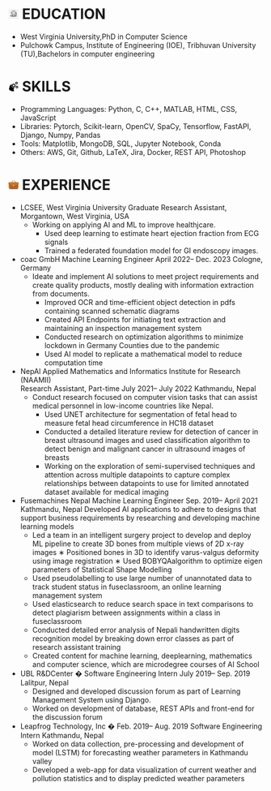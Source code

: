 

# <img src="asset/elogo.jpg" style="width:20px; height:20px;"> EDUCATION

 - West Virginia University,PhD in Computer Science
 - Pulchowk Campus, Institute of Engineering (IOE), Tribhuvan University (TU),Bachelors in computer engineering

# <img src="asset/skill.png" style="width:20px; height:20px;"> SKILLS
 - Programming Languages: Python, C, C++, MATLAB, HTML, CSS, JavaScript
 - Libraries: Pytorch, Scikit-learn, OpenCV, SpaCy, Tensorflow, FastAPI, Django, Numpy, Pandas
 - Tools: Matplotlib, MongoDB, SQL, Jupyter Notebook, Conda
 - Others: AWS, Git, Github, LaTeX, Jira, Docker, REST API, Photoshop

# <img src="asset/briefcase.png" style="width:20px; height:20px;"> EXPERIENCE
 - LCSEE, West Virginia University Graduate Research Assistant, Morgantown, West Virginia, USA
   - Working on applying AI and ML to improve healthjcare.
     - Used deep learning to estimate heart ejection fraction from ECG signals
     - Trained a federated foundation model for GI endoscopy images.
- coac GmbH 
 Machine Learning Engineer April 2022– Dec. 2023 Cologne, Germany
   - Ideate and implement AI solutions to meet project requirements and create quality products, mostly dealing with
 information extraction from documents.
     - Improved OCR and time-efficient object detection in pdfs containing scanned schematic diagrams
     - Created API Endpoints for initiating text extraction and maintaining an inspection management system
     - Conducted research on optimization algorithms to minimize lockdown in Germany Counties due to the pandemic
     - Used AI model to replicate a mathematical model to reduce computation time
 - NepAl Applied Mathematics and Informatics Institute for Research (NAAMII)  
 Research Assistant, Part-time July 2021– July 2022 Kathmandu, Nepal
   - Conduct research focused on computer vision tasks that can assist medical personnel in low-income countries like Nepal.
     - Used UNET architecture for segmentation of fetal head to measure fetal head circumference in HC18 dataset
     - Conducted a detailed literature review for detection of cancer in breast ultrasound images and used classification algorithm to detect benign and malignant
     cancer in ultrasound images of breasts
     - Working on the exploration of semi-supervised techniques and attention across multiple datapoints to capture complex relationships between datapoints to use 
     for limited annotated dataset available for medical imaging
 - Fusemachines Nepal 
 Machine Learning Engineer Sep. 2019– April 2021 Kathmandu, Nepal
 Developed AI applications to adhere to designs that support business requirements by researching and developing
 machine learning models
   - Led a team in an intelligent surgery project to develop and deploy ML pipeline to create 3D bones from multiple views
 of 2D x-ray images
 ∗ Positioned bones in 3D to identify varus-valgus deformity using image registration
 ∗ Used BOBYQAalgorithm to optimize eigen parameters of Statistical Shape Modelling
   - Used pseudolabelling to use large number of unannotated data to track student status in fuseclassroom, an online learning management system
   - Used elasticsearch to reduce search space in text comparisons to detect plagiarism between assignments within a class in fuseclassroom
   - Conducted detailed error analysis of Nepali handwritten digits recognition model by breaking down error classes as part of research assistant training
   - Created content for machine learning, deeplearning, mathematics and computer science, which are microdegree courses of AI School
 - UBL R&DCenter �
 Software Engineering Intern July 2019– Sep. 2019 Lalitpur, Nepal
   - Designed and developed discussion forum as part of Learning Management System using Django.
   - Worked on development of database, REST APIs and front-end for the discussion forum
 - Leapfrog Technology, Inc �
 Feb. 2019– Aug. 2019 Software Engineering Intern Kathmandu, Nepal
   - Worked on data collection, pre-processing and development of model (LSTM) for forecasting weather parameters in Kathmandu valley
   - Developed a web-app for data visualization of current weather and pollution statistics and to display predicted weather parameters
